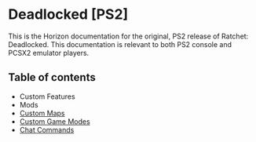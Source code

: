 # Deadlocked [PS2]

This is the Horizon documentation for the original, PS2 release of Ratchet: Deadlocked. This documentation is relevant to both PS2 console and PCSX2 emulator players.

## Table of contents

- Custom Features
- Mods
- [Custom Maps](./CMAPS.md)
- [Custom Game Modes](./GAME_MODES.MD)
- [Chat Commands](./CHATCOMMANDS.MD)
